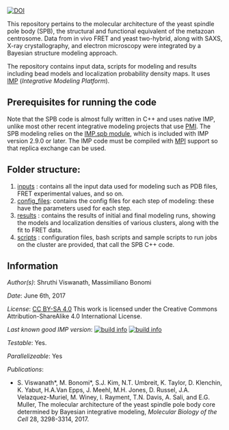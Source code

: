 [![DOI](https://zenodo.org/badge/DOI/10.5281/zenodo.1219204.svg)](https://doi.org/10.5281/zenodo.1219204)

This repository pertains to the molecular architecture of the yeast spindle pole body (SPB), the structural and functional equivalent of the metazoan centrosome. Data from in vivo FRET and yeast two-hybrid, along with SAXS, X-ray crystallography, and electron microscopy were integrated by a Bayesian structure modeling approach.

The repository contains input data, scripts for modeling and results including bead models and localization probability density maps. It uses [IMP](https://integrativemodeling.org) (*Integrative Modeling Platform*).

## Prerequisites for running the code
Note that the SPB code is almost fully written in C++ and uses native IMP, unlike most other recent integrative modeling projects that use [PMI](https://github.com/salilab/pmi). 
The SPB modeling relies on the [IMP.spb module](https://integrativemodeling.org/nightly/doc/ref/namespaceIMP_1_1spb.html),
which is included with IMP version 2.9.0 or later.
The IMP code must be compiled with [MPI](https://integrativemodeling.org/2.7.0/doc/ref/namespaceIMP_1_1mpi.html)
support so that replica exchange can be used.

## Folder structure:
1) [inputs](inputs/) : contains all the input data used for modeling such as PDB files, FRET experimental values, and so on.
2) [config_files](config_files/): contains the config files for each step of modeling: these have the parameters used for each step.
3) [results](results/) : contains the results of initial and final modeling runs, showing the models and localization densities of various clusters, along with the fit to FRET data. 
4) [scripts](scripts/) : configuration files, bash scripts and sample scripts to run jobs on the cluster are provided, that call the SPB C++ code. 

## Information
_Author(s)_: Shruthi Viswanath, Massimiliano Bonomi

_Date_: June 6th, 2017

_License_: [CC BY-SA 4.0](https://creativecommons.org/licenses/by-sa/4.0/)
This work is licensed under the Creative Commons Attribution-ShareAlike 4.0
International License.

_Last known good IMP version_: [![build info](https://integrativemodeling.org/systems/24/badge.svg?branch=master)](https://integrativemodeling.org/systems/) [![build info](https://integrativemodeling.org/systems/24/badge.svg?branch=develop)](https://integrativemodeling.org/systems/)

_Testable_: Yes.

_Parallelizeable_: Yes

_Publications_:
 - S. Viswanath*, M. Bonomi*, S.J. Kim, N.T. Umbreit, K. Taylor, D. Klenchin, K. Yabut, H.A.Van Epps, J. Meehl, M.H. Jones, D. Russel, J.A. Velazquez-Muriel, M. Winey, I. Rayment, T.N. Davis, A. Sali, and E.G. Muller, The molecular architecture of the yeast spindle pole body core determined by Bayesian integrative modeling, _Molecular Biology of the Cell_ 28, 3298-3314, 2017.
